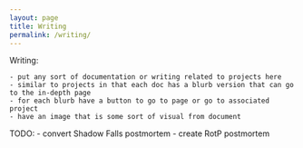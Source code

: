 ```yaml
---
layout: page
title: Writing
permalink: /writing/
---
```


Writing:

    - put any sort of documentation or writing related to projects here
    - similar to projects in that each doc has a blurb version that can go to the in-depth page
    - for each blurb have a button to go to page or go to associated project
    - have an image that is some sort of visual from document

TODO:
    - convert Shadow Falls postmortem
    - create RotP postmortem


